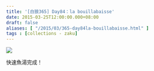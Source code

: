 ```yaml
---
title: '[白狼365] Day84：la bouillabaisse'
date: 2015-03-25T12:00:00.000+08:00
draft: false
aliases: [ "/2015/03/365-day84la-bouillabaisse.html" ]
tags : [collections - zaku]
---
```


![](/images/zaku084.jpg)

快速魚湯完成！
